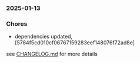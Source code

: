 ### 2025-01-13

### Chores
+ dependencies updated, [5784f5cd010cf06767159283eef148076f72ad8e]

see <a href='https://github.com/mrjackwills/push_alarm_frontend/blob/main/CHANGELOG.md'>CHANGELOG.md</a> for more details
